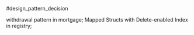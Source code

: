 #design_pattern_decision

withdrawal pattern in mortgage;
Mapped Structs with Delete-enabled Index in registry;
